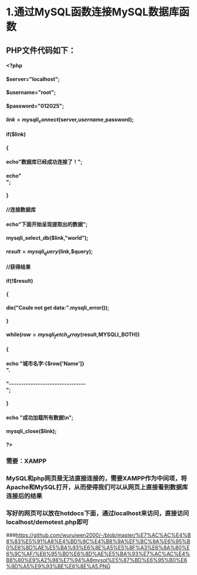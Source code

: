 # 1.通过MySQL函数连接MySQL数据库函数
## PHP文件代码如下：
#### <?php
#### $server="localhost";
#### $username="root";
#### $password="012025";
#### $link=mysqli_connect($server,$username,$password);
#### if($link)
#### {
#### echo"数据库已经成功连接了！";
#### echo"<br>";
#### }
#### //连接数据库


#### echo"下面开始呈现提取出的数据";
#### mysqli_select_db($link,"world");

#### $result=mysqli_query($link,$query);
#### //获得结果


#### if(!$result)
#### {
#### die("Coule not get data:".mysqli_error());
#### }
#### while($row=mysqli_fetch_array($result,MYSQLI_BOTH))
#### {
#### echo "城市名字:{$row['Name']}  <br> ".
####          "--------------------------------<br>";
#### } 
#### 	echo "成功加载所有数据\n";
#### mysqli_close($link);
#### ?>

### 需要：XAMPP
### MySQL和php网页是无法直接连接的，需要XAMPP作为中间项，将Apache和MySQL打开，从而使得我们可以从网页上直接看到数据库连接后的结果
### 写好的网页可以放在hotdocs下面，通过localhost来访问，直接访问localhost/demotest.php即可
###https://github.com/wuruiwen2000/-/blob/master/%E7%AC%AC%E4%B8%83%E5%91%A8%E4%BD%9C%E4%B8%9A%EF%BC%9A%E6%95%B0%E6%8D%AE%E5%BA%93%E6%8E%A5%E5%8F%A3%E6%8A%80%E6%9C%AF/%E6%95%B0%E6%8D%AE%E5%BA%93%E7%AC%AC%E4%B8%80%E9%A2%98%E7%94%A8mysql%E5%87%BD%E6%95%B0%E6%9D%A5%E9%93%BE%E6%8E%A5.PNG
